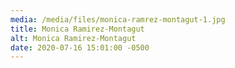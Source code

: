 ```yaml
---
media: /media/files/monica-ramrez-montagut-1.jpg
title: Monica Ramirez-Montagut
alt: Monica Ramirez-Montagut
date: 2020-07-16 15:01:00 -0500
---
```

